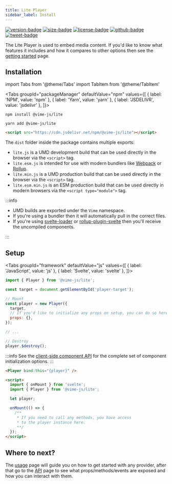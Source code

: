 ```yaml
---
title: Lite Player
sidebar_label: Install
---
```


[![version-badge]][package]
[![size-badge]][size]
[![license-badge]][license]
[![github-badge]][github]
[![tweet-badge]][tweet]

The Lite Player is used to embed media content. If you'd like to know what features it includes and how it
compares to other options then see the [getting started](../welcome/getting-started.md) page.

[package]: https://www.npmjs.com/package/@vime-js/lite
[version-badge]: https://img.shields.io/npm/v/@vime-js/lite?style=flat-square
[size]: https://bundlephobia.com/result?p=@vime-js/lite
[size-badge]: https://img.shields.io/bundlephobia/minzip/@vime-js/lite?label=min%2Bgzip&style=flat-square
[license]: https://github.com/vime-js/vime/blob/master/LICENSE
[license-badge]: https://img.shields.io/github/license/vime-js/vime?color=blue&style=flat-square
[tweet]: https://twitter.com/intent/tweet?text=Check%20out%20Vime%20%28https%3A%2F%2Fgithub.com%2Fvime-js%2Fvime%29%2C%20it%20makes%20embedding%20and%20using%20media%20players%20for%20the%20web%20simple.%20It%20supports%20Html5%2C%20YouTube%2C%20Dailymotion%2C%20Vimeo%20and%20more%20to%20come%21
[tweet-badge]: https://img.shields.io/twitter/url?style=social&url=https%3A%2F%2Fgithub.com%2Fvime-js%2Fvime
[github]: https://github.com/vime-js/vime
[github-badge]: https://img.shields.io/github/stars/vime-js/vime?style=social

## Installation

import Tabs from '@theme/Tabs'
import TabItem from '@theme/TabItem'

<Tabs
groupId="packageManager"
defaultValue="npm"
values={[
{ label: 'NPM', value: 'npm' },
{ label: 'Yarn', value: 'yarn' },
{ label: 'JSDELIVR', value: 'jsdelivr' },
]}>

<TabItem value="npm">

```
npm install @vime-js/lite
```

</TabItem>

<TabItem value="yarn">

```
yarn add @vime-js/lite
```

</TabItem>

<TabItem value="jsdelivr">

```html
<script src="https://cdn.jsdelivr.net/npm/@vime-js/lite"></script>
```

</TabItem>

</Tabs>

The `dist` folder inside the package contains multiple exports:

- `lite.js` is a UMD development build that can be used directly in the browser via the `<script>` tag.
- `lite.esm.js` is intended for use with modern bundlers like [Webpack][webpack] or [Rollup][rollup].
- `lite.min.js` is a UMD production build that can be used directly in the browser via the `<script>` tag.
- `lite.esm.min.js` is an ESM production build that can be used directly in modern browsers via the `<script type="module">` tag.

:::info

- UMD builds are exported under the `Vime` namespace.
- If you're using a bundler then it will automatically pull in the correct files.
- If you're using [svelte-loader][svelte-loader] or [rollup-plugin-svelte][svelte-rollup] then you'll receive the uncompiled components.

:::

[webpack]: https://webpack.js.org
[rollup]: http://rollupjs.org/guide/en
[svelte-loader]: https://github.com/sveltejs/svelte-loader
[svelte-rollup]: https://github.com/sveltejs/rollup-plugin-svelte

## Setup

<Tabs
groupId="framework"
defaultValue="js"
values={[
{ label: 'JavaScript', value: 'js' },
{ label: 'Svelte', value: 'svelte' },
]}>

<TabItem value="js">

```js
import { Player } from '@vime-js/lite';

const target = document.getElementById('player-target');

// Mount
const player = new Player({
  target,
  // If you'd like to initialize any props on setup, you can do so here.
  props: {},
});

// ...

// Destroy
player.$destroy();
```

:::info
See the [client-side component API][svelte-client-api] for the complete set of component initialization options.
:::

[svelte-client-api]: https://svelte.dev/docs#Client-side_component_API

</TabItem>

<TabItem value="svelte">

```html
<Player bind:this="{player}" />

<script>
  import { onMount } from 'svelte';
  import { Player } from '@vime-js/lite';

  let player;

  onMount(() => {
    /**
     * If you need to call any methods, you have access
     * to the player instance here.
     **/
  });
</script>
```

</TabItem>

</Tabs>

## Where to next?

The [usage](./usage.md) page will guide you on how to get started with any provider, after that go to the
[API](./api/player.md) page to see what props/methods/events are exposed and how you can interact with them.
